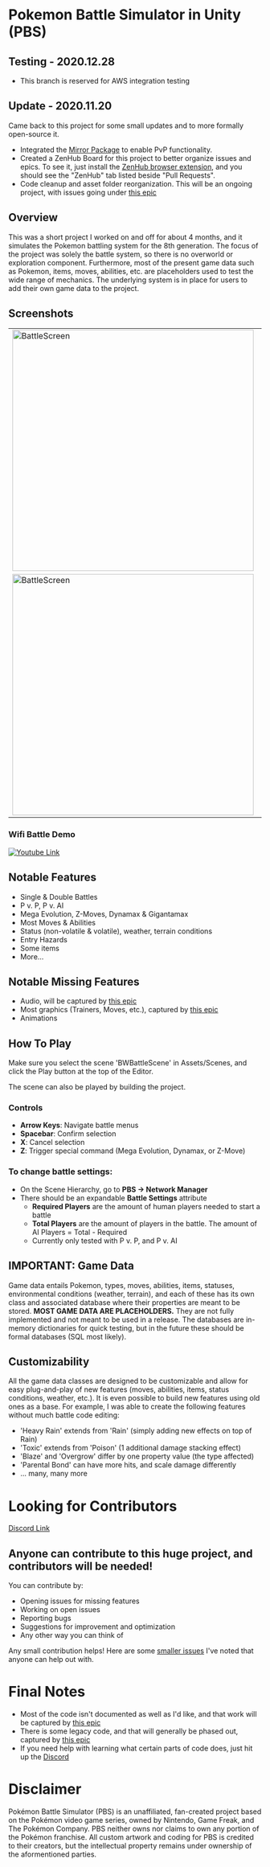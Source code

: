 # Pokemon Battle Simulator in Unity (PBS)

## Testing - 2020.12.28
- This branch is reserved for AWS integration testing

## Update - 2020.11.20
Came back to this project for some small updates and to more formally open-source it.
- Integrated the [Mirror Package](https://github.com/vis2k/Mirror) to enable PvP functionality.
- Created a ZenHub Board for this project to better organize issues and epics. To see it, just install the [ZenHub browser extension](https://www.zenhub.com/extension), and you should see the "ZenHub" tab listed beside "Pull Requests".
- Code cleanup and asset folder reorganization. This will be an ongoing project, with issues going under [this epic](https://github.com/AJ2O/pbs-unity/issues/11)

## Overview
This was a short project I worked on and off for about 4 months, and it simulates the Pokemon battling system for the 8th generation. The focus of the project was solely the battle system, so there is no overworld or exploration component. Furthermore, most of the present game data such as Pokemon, items, moves, abilities, etc. are placeholders used to test the wide range of mechanics. The underlying system is in place for users to add their own game data to the project.

## Screenshots
<table>
  <tr>
    <td><img src="Screenshots/Doubles Battle.png" alt="BattleScreen" width="480"/></td>
    <td><img src="Screenshots/Z-Move Select.png" alt="BattleScreen" width="480"/></td>
  </tr>
  <tr>
    <td><img src="Screenshots/Party Select.png" alt="BattleScreen" width="480"/></td>
    <td><img src="Screenshots/Turn Event 1.png" alt="BattleScreen" width="480"/></td>
  </tr>
</table>

### Wifi Battle Demo
[![Youtube Link](https://img.youtube.com/vi/AqeltOmgfMQ/0.jpg)](https://www.youtube.com/watch?v=AqeltOmgfMQ)

## Notable Features
- Single & Double Battles
- P v. P, P v. AI
- Mega Evolution, Z-Moves, Dynamax & Gigantamax
- Most Moves & Abilities
- Status (non-volatile & volatile), weather, terrain conditions
- Entry Hazards
- Some items
- More... 

## Notable Missing Features
- Audio, will be captured by [this epic](https://github.com/AJ2O/pbs-unity/issues/20)
- Most graphics (Trainers, Moves, etc.), captured by [this epic](https://github.com/AJ2O/pbs-unity/issues/21)
- Animations

## How To Play
Make sure you select the scene 'BWBattleScene' in Assets/Scenes, and click the Play button at the top of the Editor.

The scene can also be played by building the project.

### Controls
- **Arrow Keys**: Navigate battle menus
- **Spacebar**: Confirm selection
- **X**: Cancel selection
- **Z**: Trigger special command (Mega Evolution, Dynamax, or Z-Move)

### To change battle settings:
- On the Scene Hierarchy, go to **PBS -> Network Manager**
- There should be an expandable **Battle Settings** attribute
  - **Required Players** are the amount of human players needed to start a battle
  - **Total Players** are the amount of players in the battle. The amount of AI Players = Total - Required
  - Currently only tested with P v. P, and P v. AI

## IMPORTANT: Game Data
Game data entails Pokemon, types, moves, abilities, items, statuses, environmental conditions (weather, terrain), and each of these has its own class and associated database where their properties are meant to be stored. **MOST GAME DATA ARE PLACEHOLDERS.** They are not fully implemented and not meant to be used in a release. The databases are in-memory dictionaries for quick testing, but in the future these should be formal databases (SQL most likely).

## Customizability
All the game data classes are designed to be customizable and allow for easy plug-and-play of new features (moves, abilities, items, status conditions, weather, etc.). It is even possible to build new features using old ones as a base. For example, I was able to create the following features without much battle code editing:
  - 'Heavy Rain' extends from 'Rain' (simply adding new effects on top of Rain)
  - 'Toxic' extends from 'Poison' (1 additional damage stacking effect)
  - 'Blaze' and 'Overgrow' differ by one property value (the type affected)
  - 'Parental Bond' can have more hits, and scale damage differently
  - ... many, many more

# Looking for Contributors
[Discord Link](https://discord.com/invite/nNApAGQ)

## Anyone can contribute to this huge project, and contributors will be needed!
You can contribute by:
- Opening issues for missing features
- Working on open issues
- Reporting bugs
- Suggestions for improvement and optimization
- Any other way you can think of

Any small contribution helps! Here are some [smaller issues](https://github.com/AJ2O/pbs-unity/issues?q=is%3Aopen+is%3Aissue+label%3A%22good+first+issue%22) I've noted that anyone can help out with.

# Final Notes
- Most of the code isn't documented as well as I'd like, and that work will be captured by [this epic](https://github.com/AJ2O/pbs-unity/issues/9) 
- There is some legacy code, and that will generally be phased out, captured by [this epic](https://github.com/AJ2O/pbs-unity/issues/11)
- If you need help with learning what certain parts of code does, just hit up the [Discord](https://discord.com/invite/nNApAGQ)

# Disclaimer
Pokémon Battle Simulator (PBS) is an unaffiliated, fan-created project based on
the Pokémon video game series, owned by Nintendo, Game Freak, and The Pokémon Company. PBS 
neither owns nor claims to own any portion of the Pokémon franchise. All 
custom artwork and coding for PBS is credited to their creators, but the 
intellectual property remains under ownership of the aformentioned parties.
